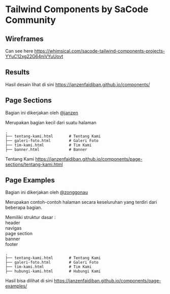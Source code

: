 # Tailwind Components by SaCode Community

## Wireframes

Can see here
https://whimsical.com/sacode-tailwind-components-projects-YYuC12xg22G64niVYuUovt

## Results

Hasil desain lihat di sini
https://janzenfaidiban.github.io/components/


## Page Sections

Bagian ini dikerjakan oleh [@janzen](https://github.com/janzenfaidiban)

Merupakan bagian kecil dari suatu halaman

    .
    ├── tentang-kami.html       # Tentang Kami
    ├── galeri-foto.html        # Galeri Foto
    ├── tim-kami.html           # Tim Kami
    ├── banner.html             # Banner

Tentang Kami
https://janzenfaidiban.github.io/components/page-sections/tentang-kami.html

## Page Examples

Bagian ini dikerjakan oleh [@zonggonau](https://github.com/zonggonau)

Merupakan contoh-contoh halaman secara keseluruhan yang terdiri dari beberapa bagian.

Memiliki struktur dasar : <br>
header <br> 
navigas <br>
page section <br> 
banner <br> 
footer

    .
    ├── tentang-kami.html       # Tentang Kami
    ├── galeri-foto.html        # Galeri Foto
    ├── tim-kami.html           # Tim Kami
    ├── hubungi-kami.html       # Hubungi Kami

Hasil bisa dilihat di sini
https://janzenfaidiban.github.io/components/page-examples/